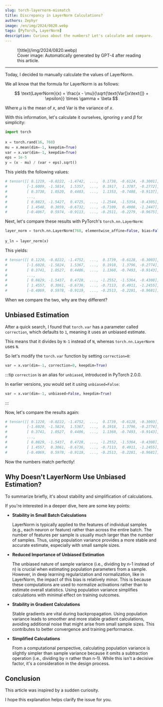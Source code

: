 ```yaml
---
slug: torch-layernorm-mismatch
title: Discrepancy in LayerNorm Calculations?
authors: Zephyr
image: /en/img/2024/0820.webp
tags: [PyTorch, LayerNorm]
description: Curious about the numbers? Let's calculate and compare.
---
```


<figure>
![title](/img/2024/0820.webp)
<figcaption>Cover image: Automatically generated by GPT-4 after reading this article.</figcaption>
</figure>

---

Today, I decided to manually calculate the values of LayerNorm.

<!-- truncate -->

We all know that the formula for LayerNorm is as follows:

$$
\text{LayerNorm}(x) = \frac{x - \mu}{\sqrt{\text{Var[}x\text{]} + \epsilon}} \times \gamma + \beta
$$

Where $\mu$ is the mean of $x$, and $\text{Var}$ is the variance of $x$.

With this information, let's calculate it ourselves, ignoring $\gamma$ and $\beta$ for simplicity:

```python
import torch

x = torch.rand(16, 768)
mu = x.mean(dim=-1, keepdim=True)
var = x.var(dim=-1, keepdim=True)
eps = 1e-5
y = (x - mu) / (var + eps).sqrt()
```

This yields the following values:

```python
# tensor([[ 0.1219, -0.0222, -1.4742,  ...,  0.1738, -0.6124, -0.3001],
#         [-1.6009, -1.5814,  1.5357,  ...,  0.1917,  1.3787, -0.2772],
#         [ 0.3738,  1.0520,  0.4403,  ...,  1.1353, -0.7488, -0.9137],
#         ...,
#         [ 0.8823, -1.5427,  0.4725,  ..., -1.2544, -1.5354, -0.4305],
#         [ 1.4548,  0.3059, -0.6732,  ..., -0.7109,  0.4908, -1.2447],
#         [-0.4067,  0.5974, -0.9113,  ..., -0.2511, -0.2279, -0.9675]])
```

Next, let's compare these results with PyTorch's `torch.nn.LayerNorm`:

```python
layer_norm = torch.nn.LayerNorm(768, elementwise_affine=False, bias=False)

y_ln = layer_norm(x)
```

This yields:

```python
# tensor([[ 0.1220, -0.0222, -1.4752,  ...,  0.1739, -0.6128, -0.3003],
#         [-1.6020, -1.5824,  1.5367,  ...,  0.1918,  1.3796, -0.2774],
#         [ 0.3741,  1.0527,  0.4406,  ...,  1.1360, -0.7493, -0.9143],
#         ...,
#         [ 0.8829, -1.5437,  0.4728,  ..., -1.2552, -1.5364, -0.4308],
#         [ 1.4557,  0.3061, -0.6736,  ..., -0.7113,  0.4911, -1.2455],
#         [-0.4069,  0.5978, -0.9119,  ..., -0.2513, -0.2281, -0.9681]])
```

When we compare the two, why are they different?

## Unbiased Estimation

After a quick search, I found that `torch.var` has a parameter called `correction`, which defaults to `1`, meaning it uses an unbiased estimate.

This means that it divides by `N-1` instead of `N`, whereas `torch.nn.LayerNorm` uses `N`.

So let's modify the `torch.var` function by setting `correction=0`:

```python
var = x.var(dim=-1, correction=0, keepdim=True)
```

:::tip
`correction` is an alias for `unbiased`, introduced in PyTorch 2.0.0.

In earlier versions, you would set it using `unbiased=False`:

```python
var = x.var(dim=-1, unbiased=False, keepdim=True)
```

:::

Now, let's compare the results again:

```python
# tensor([[ 0.1220, -0.0222, -1.4752,  ...,  0.1739, -0.6128, -0.3003],
#         [-1.6020, -1.5824,  1.5367,  ...,  0.1918,  1.3796, -0.2774],
#         [ 0.3741,  1.0527,  0.4406,  ...,  1.1360, -0.7493, -0.9143],
#         ...,
#         [ 0.8829, -1.5437,  0.4728,  ..., -1.2552, -1.5364, -0.4308],
#         [ 1.4557,  0.3061, -0.6736,  ..., -0.7113,  0.4911, -1.2455],
#         [-0.4069,  0.5978, -0.9119,  ..., -0.2513, -0.2281, -0.9681]])
```

Now the numbers match perfectly!

## Why Doesn't LayerNorm Use Unbiased Estimation?

To summarize briefly, it's about stability and simplification of calculations.

If you're interested in a deeper dive, here are some key points:

- **Stability in Small Batch Calculations**

  LayerNorm is typically applied to the features of individual samples (e.g., each neuron or feature) rather than across the entire batch. The number of features per sample is usually much larger than the number of samples. Thus, using population variance provides a more stable and accurate estimate, especially with small sample sizes.

- **Reduced Importance of Unbiased Estimation**

  The unbiased nature of sample variance (i.e., dividing by n-1 instead of n) is crucial when estimating population parameters from a sample. However, in deep learning regularization and normalization, like in LayerNorm, the impact of this bias is relatively minor. This is because these computations are used to normalize activations rather than to estimate overall statistics. Using population variance simplifies calculations with minimal effect on training outcomes.

- **Stability in Gradient Calculations**

  Stable gradients are vital during backpropagation. Using population variance leads to smoother and more stable gradient calculations, avoiding additional noise that might arise from small sample sizes. This contributes to better convergence and training performance.

- **Simplified Calculations**

  From a computational perspective, calculating population variance is slightly simpler than sample variance because it omits a subtraction operation (i.e., dividing by n rather than n-1). While this isn't a decisive factor, it's a consideration in the design process.

## Conclusion

This article was inspired by a sudden curiosity.

I hope this explanation helps clarify the issue for you.
